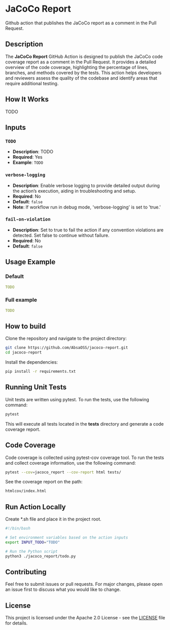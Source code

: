 # JaCoCo Report
Github action that publishes the JaCoCo report as a comment in the Pull Request.

## Description
The **JaCoCo Report** GitHub Action is designed to publish the JaCoCo code coverage report as a comment in the Pull Request. It provides a detailed overview of the code coverage, highlighting the percentage of lines, branches, and methods covered by the tests. This action helps developers and reviewers assess the quality of the codebase and identify areas that require additional testing.

## How It Works
TODO

## Inputs
### `TODO`
- **Description**: TODO
- **Required**: Yes
- **Example**: `TODO`

### `verbose-logging`
- **Description**: Enable verbose logging to provide detailed output during the action’s execution, aiding in troubleshooting and setup.
- **Required**: No
- **Default**: `false`
- **Note**: If workflow run in debug mode, 'verbose-logging' is set to 'true.'

### `fail-on-violation`
- **Description**: Set to true to fail the action if any convention violations are detected. Set false to continue without failure.
- **Required**: No
- **Default**: `false`

## Usage Example
### Default
```yaml
TODO
```

### Full example
```yaml
TODO
```

## How to build

Clone the repository and navigate to the project directory:

```bash
git clone https://github.com/AbsaOSS/jacoco-report.git
cd jacoco-report
```

Install the dependencies:
```bash
pip install -r requirements.txt
```


## Running Unit Tests
Unit tests are written using pytest. To run the tests, use the following command:

```bash
pytest
```

This will execute all tests located in the __tests__ directory and generate a code coverage report.

## Code Coverage
Code coverage is collected using pytest-cov coverage tool. To run the tests and collect coverage information, use the following command:

```bash
pytest --cov=jacoco_report --cov-report html tests/
```
See the coverage report on the path:
```bash
htmlcov/index.html
```

## Run Action Locally
Create *.sh file and place it in the project root.
```bash
#!/bin/bash

# Set environment variables based on the action inputs
export INPUT_TODO="TODO"

# Run the Python script
python3 ./jacoco_report/todo.py
```


## Contributing
Feel free to submit issues or pull requests. For major changes, please open an issue first to discuss what you would like to change.

## License

This project is licensed under the Apache 2.0 License - see the [LICENSE](LICENSE) file for details.
